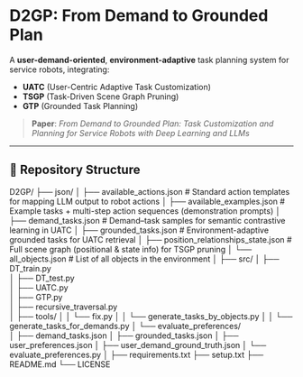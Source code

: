 # D2GP: From Demand to Grounded Plan

A **user-demand-oriented**, **environment-adaptive** task planning system for service robots, integrating:

- **UATC** (User-Centric Adaptive Task Customization)
- **TSGP** (Task-Driven Scene Graph Pruning) 
- **GTP** (Grounded Task Planning)
  
> **Paper**: _From Demand to Grounded Plan: Task Customization and Planning for Service Robots with Deep Learning and LLMs_

---

## 📁 Repository Structure

D2GP/
├── json/
│   ├── available_actions.json            # Standard action templates for mapping LLM output to robot actions
│   ├── available_examples.json           # Example tasks + multi-step action sequences (demonstration prompts)
│   ├── demand_tasks.json                 # Demand–task samples for semantic contrastive learning in UATC
│   ├── grounded_tasks.json               # Environment-adaptive grounded tasks for UATC retrieval
│   ├── position_relationships_state.json # Full scene graph (positional & state info) for TSGP pruning
│   └── all_objects.json                  # List of all objects in the environment
│
├── src/
│   ├── DT_train.py                       
│   ├── DT_test.py                       
│   ├── UATC.py                           
│   ├── GTP.py                            
│   ├── recursive_traversal.py            
│   ├── tools/
│   │   └── fix.py
│   │   └── generate_tasks_by_objects.py
│   │   └── generate_tasks_for_demands.py
│   └── evaluate_preferences/             
│       ├── demand_tasks.json
│       ├── grounded_tasks.json
│       ├── user_preferences.json
│       ├── user_demand_ground_truth.json
│       └── evaluate_preferences.py
│
├── requirements.txt
├── setup.txt
├── README.md
└── LICENSE


